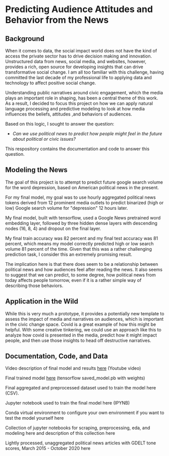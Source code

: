 # Predicting Audience Attitudes and Behavior from the News

## Background 

When it comes to data, the social impact world does not have the kind of access the private sector has to drive decision making and innovation. Unstructured data from news, social media, and websites, however, provides a rich, open source for developing insights that can drive transformative social change. I am all too familiar with this challenge, having committed the last decade of my professional life to applying data and technology to affect positive social change. 

Understanding public narratives around civic engagement, which the media plays an important role in shaping, has been a central theme of this work. As a result, I decided to focus this project on how we can apply natural language processing and predictive modeling to look at how media influences the beliefs, attitudes ,and behaviors of audiences. 

Based on this logic, I sought to answer the question:

  * *Can we use political news to predict how people might feel in the future about political or civic issues?* 

This respository contains the documentation and code to answer this question. 

## Modeling the News

The goal of this project is to attempt to predict future google search volume for the word depression, based on American political news in the present.

For my final model, my goal was to use hourly aggregated political news tokens derived from 12 prominent media outlets to predict binarized (high or low) Google search volume for "depression" 12 hours later.  

My final model, built with tensorflow, used a Google News pretrained word embedding layer, followed by three hidden dense layers with descending nodes (16, 8, 4) and dropout on the final layer. 

My final train accuracy was 82 percent and my final test accuracy was 81 percent, which means my model correctly predicted high or low search volume 81 percent of the time. Given that this was a rather challenging prediction task, I consider this an extremely promising result.

The implication here is that there does seem to be a relationship between political news and how audiences feel after reading the news. It also seems to suggest that we can predict, to some degree, how political news from today affects people tomorrow, even if it is a rather simple way of describing those behaviors.

## Application in the Wild

While this is very much a prototype, it provides a potentially new template to assess the impact of media and narratives on audiences, which is important in the civic change space. Covid is a great example of how this might be helpful. With some creative tinkering, we could use an approach like this to analyze how covid is presented in the media, predict how it might impact people, and then use those insights to head off destructive narratives.

## Documentation, Code, and Data

Video description of final model and results [here] (Youtube video)

Final trained model [here] (tensorflow saved_model.pb with weights)

Final aggregated and preprocessed dataset used to train the model here (CSV).

Jupyter notebook used to train the final model here (IPYNB)

Conda virtual environment to configure your own environment if you want to test the model yourself here

Collection of jupyter notebooks for scraping, preprocessing, eda, and modeling here and description of this collection here

Lightly processed, unaggregated political news articles with GDELT tone scores, March 2015 - October 2020 here


[here]:  https://www.youtube.com/watch?v=LGNBgSgDZ0E&feature=youtu.be
[here]:  https://drive.google.com/drive/folders/1Q-KY_vrxwUrRKOyU2SpXJh_uHUsE9-at?usp=sharing
